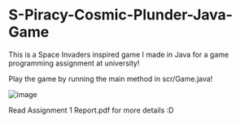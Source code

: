 # S-Piracy-Cosmic-Plunder-Java-Game

This is a Space Invaders inspired game I made in Java for a game programming assignment at university!

Play the game by running the main method in scr/Game.java!

![image](https://user-images.githubusercontent.com/67727388/223745840-d414bac5-ca8f-4087-bda4-37a62c8bb675.png)

Read Assignment 1 Report.pdf for more details :D

